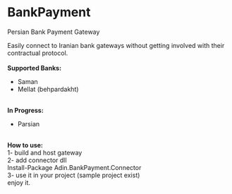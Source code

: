 # BankPayment

Persian Bank Payment Gateway

Easily connect to Iranian bank gateways without getting involved with their contractual protocol.
<br/>
<br/>
<b>
  Supported Banks:</b>
      <ul>
        <li>Saman</li>
        <li>Mellat (behpardakht)</li>
  </ul>
  
<br/>
<b>
  In Progress:</b>
      <ul>
        <li>Parsian</li>        
  </ul>
<br/>
<b>
  How to use:  
 </b>
 <br/>
1- build and host gateway
 <br/>
2- add connector dll 
 <br/>
Install-Package Adin.BankPayment.Connector
 <br/>
3- use it in your project (sample project exist)
 <br/>
 enjoy it.
  

 
